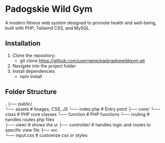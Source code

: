 # Padogskie Wild Gym
A modern fitness web system designed to promote health and well-being, built with PHP, Tailwind CSS, and MySQL.


## Installation

1. Clone the repository:
   - git clone https://github.com/username/padogskiewildgym.git
2. Navigate into the project folder
3. Install dependencies
    - npm install

## Folder Structure
.
├── public/          
    └── assets        # Images, CSS, JS
    └── index.php     # Entry point
├── core/ 
    └── class         # PHP core classes
    └── function      # PHP functions
    └── routing       # handles routes php files  
├── view/             # shows the ui
├── controller/       # handles logic and routes to specific view file
├── src              
    └── input.css     # customize css or styles